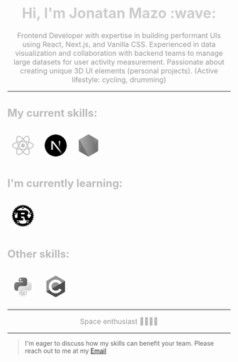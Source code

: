 <h1 align="center" style="color: #CCC; font-size: 32px;">Hi, I'm Jonatan Mazo :wave:</h1>

<p align="center" style="font-size: 16px; color: #999">
    Frontend Developer with expertise in building performant UIs using React, Next.js, and Vanilla CSS. Experienced in data visualization and collaboration with backend teams to manage large datasets for user activity measurement. Passionate about creating unique 3D UI elements (personal projects). (Active lifestyle: cycling, drumming)
</p>

----------

<h3 style="font-size: 24px; color: #BBB">My current skills:</h3>

<p>
    <img src="https://github.com/devicons/devicon/blob/master/icons/react/react-original.svg" height="50" width="50" alt="React.js" style="filter: grayscale(100%); margin: 10px; border-radius: 50%; object-fit: contain; height: 50px;">
    <img src="https://github.com/devicons/devicon/blob/master/icons/nextjs/nextjs-original.svg" height="50" width="50" alt="Next.js" style="filter: grayscale(100%); margin: 10px; border-radius: 50%; object-fit: contain; height: 50px;">
    <img src="https://github.com/devicons/devicon/blob/master/icons/nodejs/nodejs-original.svg" height="50" width="50" alt="Node.js" style="filter: grayscale(100%); margin: 10px; border-radius: 50%; object-fit: contain; height: 50px;">
</p>

<h3 style="font-size: 24px; color: #BBB">I'm currently learning:</h3>

<p>
    <img src="https://github.com/devicons/devicon/blob/master/icons/rust/rust-original.svg" height="50" width="50" alt="Rust" style="filter: grayscale(100%); margin: 10px; border-radius: 50%; object-fit: contain; height: 50px;">
</p>

<h3 style="font-size: 24px; color: #BBB">Other skills:</h3>

<p>
    <img src="https://github.com/devicons/devicon/blob/master/icons/python/python-original.svg" height="50" width="50" alt="Python" style="filter: grayscale(100%); margin: 10px; border-radius: 50%; object-fit: contain; height: 50px;">
    <img src="https://github.com/devicons/devicon/blob/master/icons/c/c-original.svg" height="50" width="50" alt="C" style="filter: grayscale(100%); margin: 10px; border-radius: 50%; object-fit: contain; height: 50px;">
</p>

----------

<p align="center" style="font-size: 16px; color: #999">
    Space enthusiast 🚀🧑🏻‍🚀
</p>

----------

> I'm eager to discuss how my skills can benefit your team. Please reach out to me at my [Email](mailto:design.mallet@gmail.com)
